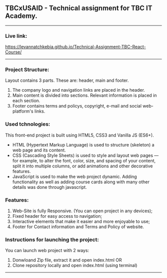 ## TBCxUSAID - Technical assignment for TBC IT Academy.

---

### Live link:
https://levannatchkebia.github.io/Technical-Assignment-TBC-React-Course/

---

### Project Structure: 

Layout contains 3 parts. These are: header, main and footer. 
1. The company logo and navigation links are placed in the header. 
2. Main content is divided into sections. Relevant information is placed in each section.
3. Footer contains terms and policys, copyright, e-mail and social web-platform's links. 

### Used tchnologies:
This front-end project is built using HTML5, CSS3 and Vanilla JS (ES6+).
- HTML (Hypertext Markup Language) is used to structure (skeleton) a web page and its content.
- CSS (Cascading Style Sheets) is used to style and layout web pages — for example, to alter the font, color, size, and spacing of your content, split it into multiple columns, or add animations and other decorative features.
- JavaScript is used to make the web project dynamic. Adding functionality as well as adding course cards along with many other details was done through javascript.

### Features: 
1. Web-Site is fully Responsive. (You can open project in any devices);
2. Fixed header for easy access to navigation;
3. Interactive elements that make it easier and more enjoyable to use;
4. Footer for Contact information and Terms and Policy of website.

### Instructions for launching the project: 
You can launch web project with 2 ways:

1. Donwloand Zip file, extract it and open index.html 
OR
2. Clone repository locally and open index.html (using terminal)

---

